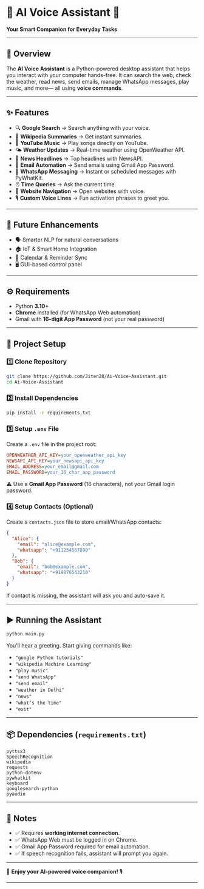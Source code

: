 # 🧠 AI Voice Assistant 🤖

**Your Smart Companion for Everyday Tasks**

---

## 🚀 Overview

The **AI Voice Assistant** is a Python-powered desktop assistant that helps you interact with your computer hands-free.
It can search the web, check the weather, read news, send emails, manage WhatsApp messages, play music, and more—
all using **voice commands**.

---

## ✨ Features

* 🔍 **Google Search** → Search anything with your voice.
* 📖 **Wikipedia Summaries** → Get instant summaries.
* 🎵 **YouTube Music** → Play songs directly on YouTube.
* 🌤️ **Weather Updates** → Real-time weather using OpenWeather API.
* 📰 **News Headlines** → Top headlines with NewsAPI.
* 📧 **Email Automation** → Send emails using Gmail App Password.
* 💬 **WhatsApp Messaging** → Instant or scheduled messages with PyWhatKit.
* ⏰ **Time Queries** → Ask the current time.
* 🔗 **Website Navigation** → Open websites with voice.
* 🎙️ **Custom Voice Lines** → Fun activation phrases to greet you.

---

## 📌 Future Enhancements

* 🗣️ Smarter NLP for natural conversations
* 🏠 IoT & Smart Home Integration
* 📅 Calendar & Reminder Sync
* 🖥️ GUI-based control panel

---

## ⚙️ Requirements

* Python **3.10+**
* **Chrome** installed (for WhatsApp Web automation)
* Gmail with **16-digit App Password** (not your real password)

---

## 📂 Project Setup

### 1️⃣ Clone Repository

```bash
git clone https://github.com/Jiten28/Ai-Voice-Assistant.git
cd Ai-Voice-Assistant
```

### 2️⃣ Install Dependencies

```bash
pip install -r requirements.txt
```

### 3️⃣ Setup `.env` File

Create a `.env` file in the project root:

```ini
OPENWEATHER_API_KEY=your_openweather_api_key
NEWSAPI_API_KEY=your_newsapi_api_key
EMAIL_ADDRESS=your_email@gmail.com
EMAIL_PASSWORD=your_16_char_app_password
```

⚠️ Use a **Gmail App Password** (16 characters), not your Gmail login password.

### 4️⃣ Setup Contacts (Optional)

Create a `contacts.json` file to store email/WhatsApp contacts:

```json
{
  "Alice": {
    "email": "alice@example.com",
    "whatsapp": "+911234567890"
  },
  "Bob": {
    "email": "bob@example.com",
    "whatsapp": "+919876543210"
  }
}
```

If contact is missing, the assistant will ask you and auto-save it.

---

## ▶️ Running the Assistant

```bash
python main.py
```

You’ll hear a greeting. Start giving commands like:

* `"google Python tutorials"`
* `"wikipedia Machine Learning"`
* `"play music"`
* `"send WhatsApp"`
* `"send email"`
* `"weather in Delhi"`
* `"news"`
* `"what’s the time"`
* `"exit"`

---

## 📦 Dependencies (`requirements.txt`)

```
pyttsx3
SpeechRecognition
wikipedia
requests
python-dotenv
pywhatkit
keyboard
googlesearch-python
pyaudio
```

---

## 📝 Notes

* ✅ Requires **working internet connection**.
* ✅ WhatsApp Web must be logged in on Chrome.
* ✅ Gmail App Password required for email automation.
* ✅ If speech recognition fails, assistant will prompt you again.

---

🔗 **Enjoy your AI-powered voice companion!** 🎙️

---
